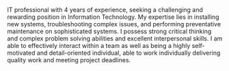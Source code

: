 IT professional with 4 years of experience, seeking a challenging and rewarding position in Information Technology. My expertise lies in installing new systems, troubleshooting complex issues, and performing preventative maintenance on sophisticated systems. I possess strong critical thinking and complex problem solving  abilities and excellent interpersonal skills. I am able to effectively interact within a team as well as being a highly self-motivated and detail-oriented individual, able to work individually delivering quality work and meeting project deadlines.
